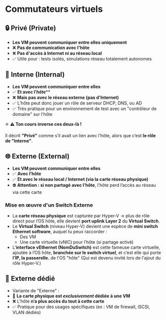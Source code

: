 # Commutateurs virtuels 

## **🔒 Privé (Private)**

- **Les VM peuvent communiquer entre elles uniquement**
- ❌ **Pas de communication avec l'hôte**
- ❌ **Pas d'accès à Internet ni au réseau local**
- ✅ Utile pour : tests isolés, simulations réseau totalement autonomes



## **🧩 Interne (Internal)**

- **Les VM peuvent communiquer entre elles**
- ✅ **Et avec l’*hôte*****
- ❌ **Mais pas avec le réseau externe (pas d'Internet)**
- ✅ L’hôte peut donc jouer un rôle de serveur DHCP, DNS, ou AD
- ✅ Très pratique pour un environnement de test avec un "contrôleur de domaine" sur l’hôte

✳️ **⚠️ Ton cours inverse ces deux-là !**

Il décrit **"Privé"** comme s’il avait un lien avec l’hôte, alors que c’est **le rôle de "Interne"**.



## **🌐 Externe (External)**

- **Les VM peuvent communiquer entre elles**
- ✅ **Avec l’hôte**
- ✅ **Et avec le réseau local / Internet (via la carte réseau physique)**
- ⛔ **Attention : si non partagé avec l’hôte**, l’hôte perd l’accès au réseau via cette carte

### **Mise en œuvre d'un Switch Externe**

- La **carte réseau physique** est capturée par Hyper-V → plus de rôle direct pour l’OS hôte, elle devient **port uplink Layer 2** du **Virtual Switch**.
- Le **Virtual Switch** (niveau Hyper-V) devient une espèce de **mini switch Ethernet software**, auquel tu peux raccorder :
  - Des VM
  - Une carte virtuelle (vNIC) pour l’hôte (si partage activé)
- L’**interface vEthernet (NomDuSwitch)** est cette fameuse carte virtuelle, ajoutée à l’OS hôte, **branchée sur le switch virtuel**, et c’est elle qui porte **l’IP, la passerelle.** de l'OS "hôte" (Qui est devenu invité lors de l'ajout du rôle Hyper-V.)

## **🎯 Externe dédié**

- Variante de "Externe" :
- 🧠 **La carte physique est *exclusivement* dédiée à une VM**
- ❌ L’hôte **n’a plus accès du tout à cette carte**
- ✅ Pratique pour des usages spécifiques (ex : VM de firewall, iSCSI, VLAN dédiés)

